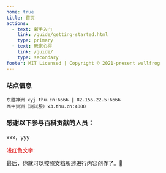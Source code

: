 ```yaml
---
home: true
title: 首页
actions:
  - text: 新手入门
    link: /guide/getting-started.html
    type: primary
  - text: 玩家心得
    link: /guide/
    type: secondary
footer: MIT Licensed | Copyright © 2021-present wellfrog
---
```


### 站点信息

```sh:no-line-numbers
东胜神洲 xyj.thu.cn:6666 | 82.156.22.5:6666
西牛贺洲（测试服）x3.thu.cn:4000
```



### 感谢以下参与百科贡献的人员：

xxx，yyy

<font color="#dd0000">浅红色文字:</font>

最后，你就可以按照文档所述进行内容创作了。:beers:
